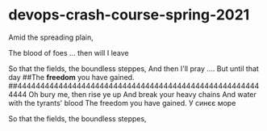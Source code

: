 ﻿# devops-crash-course-spring-2021



Amid the spreading plain,








The blood of foes ... then will I leave

So that the fields, the boundless steppes,
And then I'll pray .... But until that day
##The **freedom** you have gained.
##444444444444444444444444444444444444444444444444444444444
Oh bury me, then rise ye up
And break your heavy chains
And water with the tyrants' blood
The freedom you have gained.
У синєє море

So that the fields, the boundless steppes,